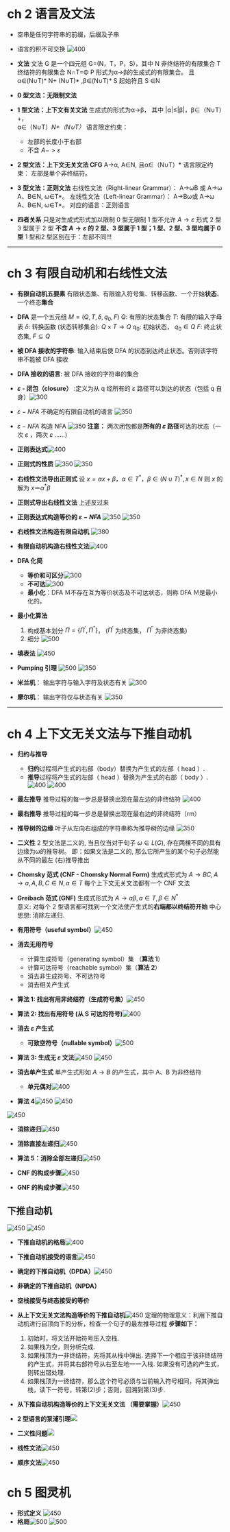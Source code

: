 # ch 2 语言及文法
+ 空串是任何字符串的前缀，后缀及子串
+ 语言的积不可交换 ![400](Attachments/Pasted%20image%2020240421154058.png)  
+ **文法**
  文法 G 是一个四元组 G=(N，T，P，S)，其中
	N  非终结符的有限集合
	T  终结符的有限集合   N∩T=Φ
	P 形式为α→β的生成式的有限集合。
	   且α∈(N∪T)* N+ (N∪T)* ,β∈(N∪T)*
	S  起始符且 S ∈N

+ **0 型文法：无限制文法**
+ **1 型文法：上下文有关文法**
  生成式的形式为α→β，
		其中 |α|≤|β|，β∈（N∪T）+，  
		α∈（N∪T）*N+（N∪T）*
  语言限定约束：
  + 左部的长度小于右部
  + 不含 $A->ε$
+ **2 型文法：上下文无关文法 CFG**
  A→α,    A∈N, 且α∈（N∪T）*
  语言限定约束：
  左部是单个非终结符。
+ **3 型文法：正则文法**
  右线性文法（Right-linear Grammar）：
  A→ωB 或 A→ω		A、B∈N, ω∈T*。
  左线性文法（Left-linear Grammar）：
  A→Bω或 A→ω		A、B∈N, ω∈T*。
  对应的语言：正则语言
+ **四者关系**
  只是对生成式形式加以限制
  0 型无限制
  1 型不允许 $A\rightarrow ε$ 形式
  2 型
  3 型属于 2 型
  **不含 $A\rightarrow ε$ 的 2 型、3 型属于 1 型；1 型、2 型、3 型均属于 0 型**
1 型和2 型区别在于：左部不同!!!
---
# ch 3 有限自动机和右线性文法
+ **有限自动机五要素**
  有限状态集、有限输入符号集、转移函数、一个开始**状态**、一个终态**集合**
+ **DFA** 是一个五元组 $M=(Q, T,δ, q_0, F)$
  $Q$: 有限的状态集合
  $T$: 有限的输入字母表
  $δ$: 转换函数 (状态转移集合): $Q×T\rightarrow Q$
  $q_0$: 初始状态， $q_0\in Q$
  $F$: 终止状态集,  $F\subseteq Q$
+ **被 DFA 接收的字符串**: 输入结束后使 DFA 的状态到达终止状态。否则该字符串不能被 DFA 接收
+ **DFA 接收的语言**: 被 DFA 接收的字符串的集合

+ **$\varepsilon$ - 闭包（closure）** :定义为从 q  经所有的 $\varepsilon$ 路径可以到达的状态（包括 q 自身）![300](Attachments/Pasted%20image%2020240421195704.png)
+  $\varepsilon-NFA$ 不确定的有限自动机的语言 ![350](Attachments/Pasted%20image%2020240421202048.png)
+  $\varepsilon-NFA$ 构造 NFA ![350](Attachments/Pasted%20image%2020240421202438.png)
  **注意：** 两次闭包都是**所有的 $\varepsilon$ 路径**可达的状态（一次 $\varepsilon$ ，两次 $\varepsilon$ ……）
+ **正则表达式**![400](Attachments/Pasted%20image%2020240421205137.png)
+ **正则式的性质**
  ![350](Attachments/Pasted%20image%2020240421205323.png) ![350](Attachments/Pasted%20image%2020240421205341.png)
+ **右线性文法导出正则式**
  设 $x = αx+β，α∈T^*，β∈(N∪T)^*, x∈N$   则 $x$ 的解为 $x＝α^*β$
+ **正则式导出右线性文法**
  上述反过来
+ **正则表达式构造等价的 $\varepsilon-NFA$** 
  ![350](Attachments/Pasted%20image%2020240421212056.png) ![350](Attachments/Pasted%20image%2020240421212117.png)
+ **右线性文法构造有限自动机**  ![380](Attachments/Pasted%20image%2020240421212454.png)
+ **有限自动机构造右线性文法**![400](Attachments/Pasted%20image%2020240421212901.png)
+ **DFA 化简**
  + **等价和可区分**![300](Attachments/Pasted%20image%2020240421213523.png)
  + **不可达**![300](Attachments/Pasted%20image%2020240421213548.png)
  + **最小化**：DFA Ｍ不存在互为等价状态及不可达状态，则称 DFA Ｍ是最小化的。
+ **最小化算法**
  1. 构成基本划分 $\Pi=\{\Pi^{’},\Pi^{”}\}$， ($\Pi^{’}$ 为终态集， $\Pi^{''}$ 为非终态集)
  2. 细分
![500](Attachments/Pasted%20image%2020240421213910.png)

+ **填表法** ![450](Attachments/Pasted%20image%2020240421214213.png)
+ **Pumping 引理** ![500](Attachments/Pasted%20image%2020240421215814.png)
![350](Attachments/Pasted%20image%2020240421215902.png)
+ **米兰机**： 输出字符与输入字符及状态有关 ![300](Attachments/Pasted%20image%2020240421221140.png)
+ **摩尔机**： 输出字符仅与状态有关 ![350](Attachments/Pasted%20image%2020240421221155.png)

---

# ch 4 上下文无关文法与下推自动机
+ **归约与推导**
  + **归约**过程将产生式的右部（body）替换为产生式的左部（ head ）.
  + **推导**过程将产生式的左部（ head ）替换为产生式的右部（ body ）.
![400](Attachments/Pasted%20image%2020240506081012.png)
![400](Attachments/Pasted%20image%2020240506081027.png)

+ **最左推导**
  推导过程的每一步总是替换出现在最左边的非终结符 ![400](Attachments/Pasted%20image%2020240506081649.png)
+ **最右推导**
  推导过程的每一步总是替换出现在最右边的非终结符（rm）

+ **推导树的边缘**
  叶子从左向右组成的字符串称为推导树的边缘 ![350](Attachments/Pasted%20image%2020240506082117.png)

+ **二义性**
  2 型文法是二义的, 当且仅当对于句子 $ω∈L (G)$, 存在两棵不同的具有边缘为ω的推导树。 
  即：如果文法是二义的, 那么它所产生的某个句子必然能从不同的最左 (右)推导推出

+ **Chomsky 范式 (CNF - Chomsky Normal Form)**
  生成式形式为 $A→BC,  A→a,  A, B, C∈N ,  a∈T$ 
  每个上下文无关文法都有一个 CNF 文法
+ **Greibach 范式 (GNF)**
  生成式形式为 $A→aβ,  a∈T ,  β∈N^*$  
  意义: 对每个 2 型语言都可找到一个文法使产生式的**右端都以终结符开始**
  中心思想: 消除左递归.

+ **有用符号（useful symbol）**![450](Attachments/Pasted%20image%2020240506090500.png)
+ **消去无用符号**
  - 计算生成符号（generating symbol）集 （**算法 1**）
  - 计算可达符号（reachable symbol）集（**算法 2**）
  - 消去非生成符号、不可达符号
  - 消去相关产生式

+ **算法 1: 找出有用非终结符（生成符号集）**![450](Attachments/Pasted%20image%2020240506090711.png)
+ **算法 2: 找出有用符号 (从 S 可达的符号)**![400](Attachments/Pasted%20image%2020240506090737.png)

+ **消去 $\varepsilon$ 产生式**
  + **可致空符号（nullable symbol）**![500](Attachments/Pasted%20image%2020240506092009.png)
+ **算法 3: 生成无 $\varepsilon$ 文法**![450](Attachments/Pasted%20image%2020240506092733.png) ![450](Attachments/Pasted%20image%2020240506093134.png)

+ **消去单产生式**
  单产生式形如 $A\rightarrow B$ 的产生式，其中 A、B 为非终结符
  + **单元偶对**![400](Attachments/Pasted%20image%2020240513081019.png)
+ **算法 4**![450](Attachments/Pasted%20image%2020240513081428.png) ![450](Attachments/Pasted%20image%2020240513081442.png)
  
![450](Attachments/Pasted%20image%2020240513082855.png)

+ **消除递归**![450](Attachments/Pasted%20image%2020240513082920.png)
+ **消除直接左递归**![450](Attachments/Pasted%20image%2020240513083655.png)
+ **算法 5：消除全部左递归**![450](Attachments/Pasted%20image%2020240513084531.png)
  
+ **CNF 的构成步骤**![450](Attachments/Pasted%20image%2020240513090203.png)
+ **GNF 的构成步骤**![450](Attachments/Pasted%20image%2020240513090802.png)
## 下推自动机
![450](Attachments/Pasted%20image%2020240513093132.png)
![450](Attachments/Pasted%20image%2020240513093144.png)

+ **下推自动机的格局**![400](Attachments/Pasted%20image%2020240520080831.png)
+ **下推自动机接受的语言**![450](Attachments/Pasted%20image%2020240520081004.png)

+ **确定的下推自动机（DPDA）**![450](Attachments/Pasted%20image%2020240520083123.png)
+ **非确定的下推自动机（NPDA）**

+ **空栈接受与终态接受的等价**

+ **从上下文无关文法构造等价的下推自动机**![450](Attachments/Pasted%20image%2020240520090808.png)
  定理的物理意义：利用下推自动机进行自顶向下的分析，检查一个句子的最左推导过程
  **步骤如下：**
  1. 初始时，将文法开始符号压入空栈.
  2. 如果栈为空，则分析完成.
  3. 如果栈顶为一非终结符，先将其从栈中弹出. 选择下一个相应于该非终结符的产生式，并将其右部符号从右至左地一一入栈. 如果没有可选的产生式，则转出错处理.
  4. 如果栈顶为一终结符，那么这个符号必须与当前输入符号相同，将其弹出栈，读下一符号，转第(2)步；否则，回溯到第(3)步.

+ **从下推自动机构造等价的上下文无关文法 （需要掌握）**![450](Attachments/Pasted%20image%2020240520092511.png)

+ **2 型语言的泵浦引理**![](Attachments/Pasted%20image%2020240527082722.png)
+ **二义性问题**![](Attachments/Pasted%20image%2020240527085659.png)
+ **线性文法**![450](Attachments/Pasted%20image%2020240527090855.png)
+ **顺序文法**![450](Attachments/Pasted%20image%2020240527090916.png)

# ch 5 图灵机
+ **形式定义** ![450](Attachments/Pasted%20image%2020240603080205.png)
+ **格局**![500](Attachments/Pasted%20image%2020240603080408.png)
![500](Attachments/Pasted%20image%2020240616224720.png)







